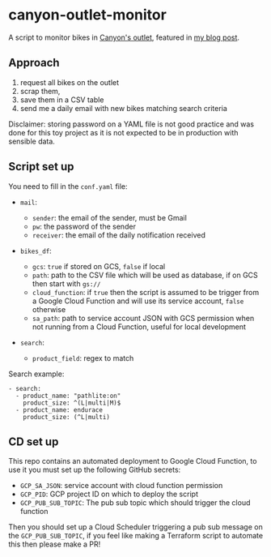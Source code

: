 # canyon-outlet-monitor

A script to monitor bikes in [Canyon\'s outlet](https://www.canyon.com/en-be/outlet-bikes/), featured in [my blog post](https://www.simonmyway.com/blog/swapping-my-company-car-for-a-bike-1000-km-later).

## Approach

1. request all bikes on the outlet
2. scrap them,
3. save them in a CSV table
4. send me a daily email with new bikes matching search criteria

Disclaimer: storing password on a YAML file is not good practice and was done for this toy project as it is not expected to be in production with sensible data.

## Script set up

You need to fill in the `conf.yaml` file:

- `mail`:
  - `sender`: the email of the sender, must be Gmail
  - `pw`: the password of the sender
  - `receiver`: the email of the daily notification received

- `bikes_df`:
  - `gcs`: `true` if stored on GCS, `false` if local
  - `path`: path to the CSV file which will be used as database, if on GCS then start with `gs://`
  - `cloud_function`: if `true` then the script is assumed to be trigger from a Google Cloud Function and will use its service account, `false` otherwise
  - `sa_path`: path to service account JSON with GCS permission when not running from a Cloud Function, useful for local development

- `search`:
  - `product_field`: regex to match

Search example:

```
- search:
  - product_name: "pathlite:on"
    product_size: ^(L|multi|M)$
  - product_name: endurace
    product_size: (^L|multi)
```


## CD set up

This repo contains an automated deployment to Google Cloud Function, to use it you must set up the following GitHub secrets:
- `GCP_SA_JSON`: service account with cloud function permission
- `GCP_PID`: GCP project ID on which to deploy the script
- `GCP_PUB_SUB_TOPIC`: The pub sub topic which should trigger the cloud function

Then you should set up a Cloud Scheduler triggering a pub sub message on the `GCP_PUB_SUB_TOPIC`, if you feel like making a Terraform script to automate this then please make a PR!

